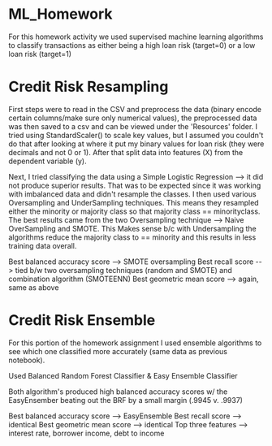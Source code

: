 # ML_Homework

For this homework activity we used supervised machine learning algorithms to classify transactions as either being a high loan risk (target=0) or a low loan risk (target=1)

# Credit Risk Resampling #

First steps were to read in the CSV and preprocess the data (binary encode certain columns/make sure only numerical values), the preprocessed data was then saved to a csv and can be viewed under the 'Resources' folder. I tried using StandardScaler() to scale key values, but I assumed you couldn't do that after looking at where it put my binary values for loan risk (they were decimals and not 0 or 1). After that split data into features (X) from the dependent variable (y). 

Next, I tried classifying the data using a Simple Logistic Regression --> it did not produce superior results. That was to be expected since it was working with imbalanced data and didn't resample the classes. I then used various Oversampling and UnderSampling techniques. This means they resampled either the minority or majority class so that majority class == minorityclass. The best results came from the two Oversampling technique --> Naive OverSampling and SMOTE. This Makes sense b/c with Undersampling the algorithms reduce the majority class to == minority and this results in less training data overall. 

Best balanced accuracy score --> SMOTE oversampling
Best recall score --> tied b/w two oversampling techniques (random and SMOTE) and combination algorithm (SMOTEENN)
Best geometric mean score --> again, same as above

# Credit Risk Ensemble #

For this portion of the homework assignment I used ensemble algorithms to see which one classified more accurately (same data as previous notebook). 

Used Balanced Random Forest Classifier & Easy Ensemble Classifier

Both algorithm's produced high balanced accuracy scores w/ the EasyEnsember beating out the BRF by a small margin (.9945 v. .9937)

Best balanced accuracy score --> EasyEnsemble
Best recall score --> identical
Best geometric mean score --> identical
Top three features --> interest rate, borrower income, debt to income




